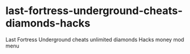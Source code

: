 # last-fortress-underground-cheats-diamonds-hacks
Last Fortress Underground cheats unlimited diamonds Hacks money mod menu
